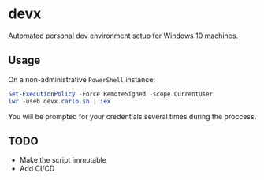 # devx
Automated personal dev environment setup for Windows 10 machines.
## Usage
On a non-administrative `PowerShell` instance:

```PowerShell
Set-ExecutionPolicy -Force RemoteSigned -scope CurrentUser
iwr -useb devx.carlo.sh | iex
```

You will be prompted for your credentials several times during the proccess. 

## TODO

* Make the script immutable
* Add CI/CD
